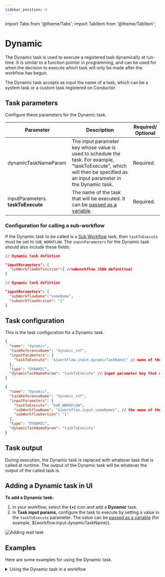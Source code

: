 ```yaml
---
sidebar_position: 4
---
```


import Tabs from '@theme/Tabs';
import TabItem from '@theme/TabItem';

# Dynamic 

The Dynamic task is used to execute a registered task dynamically at run-time. It is similar to a function pointer in programming, and can be used for when the decision to execute which task will only be made after the workflow has begun.

The Dynamic task accepts as input the name of a task, which can be a system task or a custom task registered on Conductor.

## Task parameters

Configure these parameters for the Dynamic task.

| Parameter     | Description                                                                                                                                                                                                | Required/ Optional |
| ------------- | ---------------------------------------------------------------------------------------------------------------------------------------------------------------------------------------------------------- | ------------- |
| dynamicTaskNameParam    | The input parameter key whose value is used to schedule the task. For example, "taskToExecute", which will then be specified as an input parameter in the Dynamic task. | Required. |
| inputParameters. **taskToExecute** | The name of the task that will be executed. It can be [passed as a variable](https://orkes.io/content/developer-guides/passing-inputs-to-task-in-conductor). | Required. |

### Configuration for calling a sub-workflow
If the Dynamic task to be called is a [Sub Workflow](./sub-workflow) task, then `taskToExecute` must be set to `SUB_WORKFLOW`. The `inputParameters` for the Dynamic task should also include these fields:

<Tabs>
<TabItem value="JSON" label="Using workflow JSON">

```json
// Dynamic task defintion

"inputParameters": {
  "subWorkflowDefinition":{ //subworkflow JSON definition}
}
```

</TabItem>

<TabItem value="name and version" label="Using workflow name and version">

```json
// Dynamic task defintion

"inputParameters": {
  "subWorkflowName":"someName",
  "subworkflowVersion": "1"
}
```

</TabItem>
</Tabs>

## Task configuration

This is the task configuration for a Dynamic task.

<Tabs>
<TabItem value="all" label="All tasks">

```json
{
  "name": "dynamic",
  "taskReferenceName": "dynamic_ref",
  "inputParameters": {
    "taskToExecute": "${workflow.input.dynamicTaskName}" // name of the task to execute
  },
  "type": "DYNAMIC",
  "dynamicTaskNameParam": "taskToExecute" // input parameter key that will hold the task name to execute
}
```

</TabItem>

<TabItem value="sub-workflows" label="Sub-workflows">

```json
{
  "name": "dynamic",
  "taskReferenceName": "dynamic_ref",
  "inputParameters": {
    "taskToExecute": "SUB_WORKFLOW",
    "subWorkflowName": "${workflow.input.someName}", // the name of the sub-workflow to execute
    "subWorkflowVersion": "1"
  },
  "type": "DYNAMIC",
  "dynamicTaskNameParam": "taskToExecute"
}
```

</TabItem>
</Tabs>


## Task output
During execution, the Dynamic task is replaced with whatever task that is called at runtime. The output of the Dynamic task will be whatever the output of the called task is.

## Adding a Dynamic task in UI
**To add a Dynamic task:**
1. In your workflow, select the **(+)** icon and add a **Dynamic** task.
2. In **Task input params**, configure the task to execute by setting a value in the `taskToExecute` parameter.
  The value can be [passed as a variable](https://orkes.io/content/developer-guides/passing-inputs-to-task-in-conductor) (for example, ${workflow.input.dynamicTaskName}).


<p><img src="/content/img/ui-guide-dynamic-task.png" alt="Adding wait task" /></p>

## Examples
Here are some examples for using the Dynamic task.

<details><summary>Using the Dynamic task in a workflow</summary>

In this example workflow, shipments are made with different couriers depending on the shipping address. The decision can only be made during run-time when the address is received, and the subsequent shipping task could be either `ship_via_fedex` and `ship_via_ups`. A Dynamic task can be used in this workflow so that the shipping task can be decided in realtime.
```json
// workflow definition

{
 "name": "Shipping_Flow",
 "description": "Ships smartly based on the shipping address",
 "tasks": [
   {
     "name": "shipping_info",
     "taskReferenceName": "shipping_info_ref",
     "inputParameters": {
     },
     "type": "SIMPLE"
   },
   {
     "name": "shipping_task",
     "taskReferenceName": "shipping_task_ref",
     "inputParameters": {
       "taskToExecute": "${shipping_info.output.shipping_service}"
     },
     "type": "DYNAMIC",
     "dynamicTaskNameParam": "taskToExecute"
   }
 ]
}
```

In the workflow, the `shipping_info` task generates an output that is used to determine which task is run in the Dynamic `shipping_task` task. The line `"taskToExecute": "${shipping_info.output.shipping_service}"` reads the `shipping_service` output from `shipping_info`. Here is the visual diagram of the same workflow:

<p align="center"><img src="/content/img/dynamic-task-example.png" alt="Dynamic Task Example" width="50%" height="auto"></img></p>

During workflow execution, if the `shipping_info` task output is `"shipping_service": "ship_via_fedex"`, the Dynamic `shipping_task` task will be replaced with the `ship_via_fedex` task:

<p align="center"><img src="/content/img/ship-via-fedex.jpg" alt="Ship Via Fedex" width="50%" height="auto"></img></p>

If the `shipping_info` task output is `"shipping_service": "ship_via_ups"`, the Dynamic `shipping_task` task will be replaced with the `ship_via_ups` task:

<p align="center"><img src="/content/img/ship-via-ups.jpg" alt="Ship Via UPS" width="50%" height="auto"></img></p>

</details>